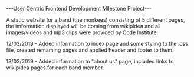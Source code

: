 ---User Centric Frontend Development Milestone Project---

A static website for a band (the monkees) consisting of 5 different pages, the imformation displayed will be coming from wikipidea and all images/videos and mp3 clips were provided by Code Institute.

12/03/2019 - Added information to index page and some styling to the .css file, created remaming pages and applied header and footer to them.

13/03/2019 - Added information to "about us" page, included links to wikipidea pages for each band member.

